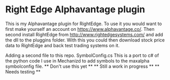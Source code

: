 # Right Edge Alphavantage plugin
This is my Alphavantage plugin for RightEdge.
To use it you would want to first make yourself an account on https://www.alphavantage.co/.
Then second install RightEdge from http://www.rightedgesystems.com/ and add the dll to the pluggins folder. 
With this you could then download stock price data to RightEdge and back test trading systems on it. 

Adding a second file to this repo. SymbolConfig.cs 
This is a port to c# of the python code I use in Mechanizd to add symbols to the maxalpha symbolconfig file. 
** Don't use this yet **
** Still a work in progress **
** Needs testing **
